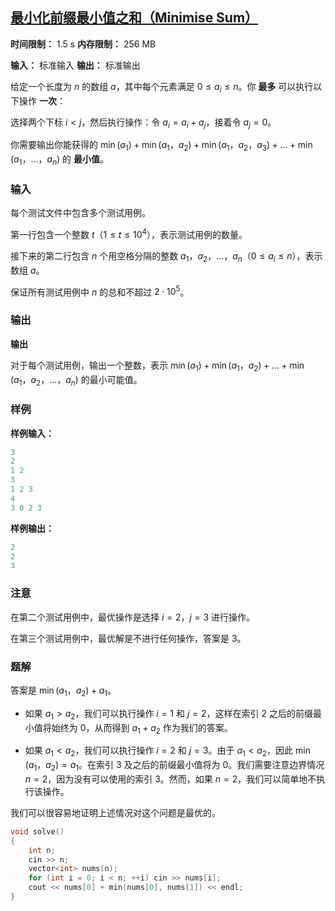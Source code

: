 ## [最小化前缀最小值之和（Minimise Sum）](https://codeforces.com/contest/2124/problem/B)

**时间限制：** 1.5 s
**内存限制：** 256 MB

**输入：** 标准输入
**输出：** 标准输出



给定一个长度为 $n$ 的数组 $a$，其中每个元素满足 $0 \le a_i \le n$。你 **最多** 可以执行以下操作 **一次**：

选择两个下标 $i < j$，然后执行操作：令 $a_i = a_i + a_j$，接着令 $a_j = 0$。

你需要输出你能获得的 $\min(a_1) + \min(a_1$，$a_2) + \min(a_1$，$a_2$，$a_3) + \ldots + \min(a_1$，$\ldots$，$a_n)$ 的 **最小值**。







### 输入

每个测试文件中包含多个测试用例。

第一行包含一个整数 $t$（$1 \le t \le 10^4$），表示测试用例的数量。

接下来的第二行包含 $n$ 个用空格分隔的整数 $a_1$，$a_2$，$\ldots$，$a_n$（$0 \le a_i \le n$），表示数组 $a$。

保证所有测试用例中 $n$ 的总和不超过 $2 \cdot 10^5$。





### 输出

**输出**

对于每个测试用例，输出一个整数，表示 $\min(a_1) + \min(a_1$，$a_2) + \ldots + \min(a_1$，$a_2$，$\ldots$，$a_n)$ 的最小可能值。





### 样例

**样例输入：**

```cpp
3
2
1 2
3
1 2 3
4
3 0 2 3
```



**样例输出：**

```cpp
2
2
3
```





### 注意

在第二个测试用例中，最优操作是选择 $i=2$，$j=3$ 进行操作。

在第三个测试用例中，最优解是不进行任何操作，答案是 3。





### 题解

答案是 $\min(a_1$，$a_2)+a_1$。

* 如果 $a_1 > a_2$，我们可以执行操作 $i=1$ 和 $j=2$，这样在索引 $2$ 之后的前缀最小值将始终为 $0$，从而得到 $a_1 + a_2$ 作为我们的答案。

* 如果 $a_1 < a_2$，我们可以执行操作 $i=2$ 和 $j=3$。由于 $a_1 < a_2$，因此 $\min(a_1$，$a_2)=a_1$。在索引 $3$ 及之后的前缀最小值将为 $0$。我们需要注意边界情况 $n=2$，因为没有可以使用的索引 $3$。然而，如果 $n=2$，我们可以简单地不执行该操作。

我们可以很容易地证明上述情况对这个问题是最优的。



```cpp
void solve()
{
	int n;
	cin >> n;
	vector<int> nums(n);
	for (int i = 0; i < n; ++i) cin >> nums[i];
	cout << nums[0] + min(nums[0], nums[1]) << endl;
}
```